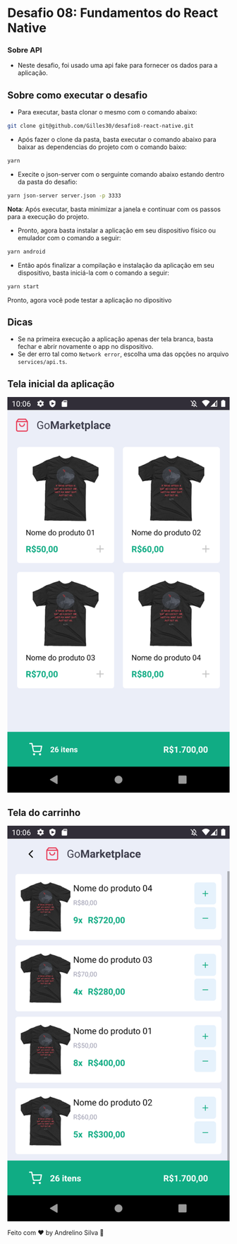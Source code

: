 # Desafio 08: Fundamentos do React Native


### Sobre API
- Neste desafio, foi usado uma api fake para fornecer os dados para a aplicação.

## Sobre como executar o desafio
- Para executar, basta clonar o mesmo com o comando abaixo:

```bash
git clone git@github.com/Gilles30/desafio8-react-native.git
```

- Após fazer o clone da pasta, basta executar o comando abaixo para baixar as dependencias do projeto com o comando baixo:

```bash
yarn
```

- Execite o json-server com o serguinte comando abaixo estando dentro da pasta do desafio:

```bash
yarn json-server server.json -p 3333
```
**Nota**: Após executar, basta minimizar a janela e continuar com os passos para a execução do projeto.

- Pronto, agora basta instalar a aplicação em seu dispositivo físico ou emulador com o comando a seguir:

```bash
yarn android
```
- Então após finalizar a compilação e instalação da aplicação em seu dispositivo, basta iniciá-la com o comando a seguir:

```zsh
yarn start
```
Pronto, agora você pode testar a aplicação no dipositivo

## Dicas
- Se na primeira execução a aplicação apenas der tela branca, basta fechar e abrir novamente o app no dispositivo.
- Se der erro tal como `Network error`, escolha uma das opções no arquivo `services/api.ts`.

## Tela inicial da aplicação
<img src="./screenshot/dashboard.png">

## Tela do carrinho
<img src="./screenshot/cart.png">

Feito com ♥ by Andrelino Silva :wave:
